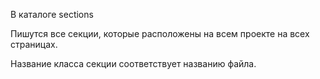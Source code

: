 В каталоге sections

Пишутся все секции, которые расположены на всем проекте на всех страницах.

Название класса секции соответствует названию файла.